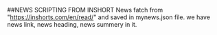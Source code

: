 ##NEWS SCRIPTING FROM INSHORT
News fatch from "https://inshorts.com/en/read/" and saved in mynews.json file.
we have news link, news heading, news summery in it.

